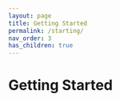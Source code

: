 ```yaml
---
layout: page
title: Getting Started
permalink: /starting/
nav_order: 3
has_children: true
---
```


# Getting Started
